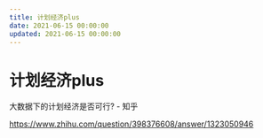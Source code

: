 ```yaml
---
title: 计划经济plus
date: 2021-06-15 00:00:00
updated: 2021-06-15 00:00:00
---
```


# 计划经济plus

大数据下的计划经济是否可行? - 知乎

https://www.zhihu.com/question/398376608/answer/1323050946

